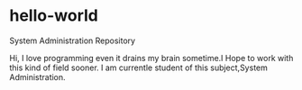 # hello-world
System Administration Repository

Hi, I love programming even it drains my brain sometime.I Hope to work with this kind of field sooner.
I am currentle student of this subject,System Administration.
